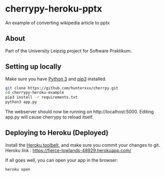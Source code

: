 # cherrypy-heroku-pptx

An example of converting wikipedia article to pptx

## About

Part of the University Leipzig project for Software Praktikum.

## Setting up locally

Make sure you have [Python 3](https://www.python.org/) and [pip3](https://pip.pypa.io/en/stable/installing/) installed.

```bash
git clone https://github.com/hunterxxx/cherrpy.git
cd cherrypy-heroku-example
pip3 install -r requirements.txt
python3 app.py
```

The webserver should now be running on http://localhost:5000. Editing app.py will cause cherrypy to reload itself.

## Deploying to Heroku (Deployed)

Install the [Heroku toolbelt](https://toolbelt.heroku.com/), and make sure you commit your changes to git.
<br/>Heroku link : https://fierce-lowlands-48929.herokuapp.com/


If all goes well, you can open your app in the browser:

```bash
heroku open
```
